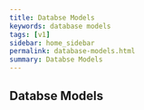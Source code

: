 ```yaml
---
title: Databse Models 
keywords: database models 
tags: [v1]
sidebar: home_sidebar
permalink: database-models.html
summary: Databse Models 
---
```


## Databse Models 